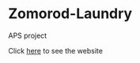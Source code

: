 # Zomorod-Laundry
APS project

Click [here](https://aps-zomorod-laundry.netlify.app/) to see the website
